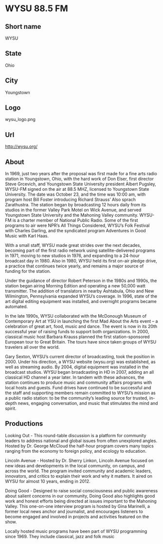 # WYSU 88.5 FM

## Short name

WYSU

## State

Ohio

## City

Youngstown

## Logo

wysu\_logo.png

## Url

http://wysu.org/

## About

In 1969, just two years after the proposal was first made for a fine
arts radio station in Youngstown, Ohio, with the hard work of Don Elser, first
director Steve Grcevich, and Youngstown State University president Albert Pugsley,
WYSU-FM signed on the air at 88.5 MHZ, licensed to Youngstown State University.
The date was October 23, and the time was 10:00 am, with program host Bill Foster
introducing Richard Strauss’ Also sprach Zarathustra.  The station began by broadcasting
12 hours daily from its studios in the former Valley Park Motel on Wick Avenue,
and served Youngstown State University and the Mahoning Valley community.  WYSU-FM
is a charter member of National Public Radio. Some of the first programs to air
were NPR’s All Things Considered, WYSU’s Folk Festival with Charles Darling, and
the syndicated program Adventures in Good Music with Karl Haas.  

With a small
staff, WYSU made great strides over the next decades, becoming part of the first
radio network using satellite-delivered programs in 1971, moving to new studios
in 1976, and expanding to a 24-hour broadcast day in 1980.  Also in 1980, WYSU
held its first on-air pledge drive, a practice that continues twice yearly, and
remains a major source of funding for the station.  

Under the guidance of director
Robert Peterson in the 1980s and 1990s, the station began airing Morning Edition
and operating a new 50,000 watt transmitter.  The addition of translators in nearby
Ashtabula, Ohio and New Wilmington, Pennsylvania expanded WYSU’s coverage.  In
1996, state of the art digital editing equipment was installed, and overnight
programs became automated.

In the late 1990s, WYSU collaborated with the McDonough
Museum of Contemporary Art at YSU in launching the first Mad About the Arts event
– a celebration of great art, food, music and dance.  The event is now in its
20th successful year of raising funds to support both organizations.  In 2000,
classical music host Barbara Krauss planned the first station-sponsored European
tour to Great Britain.  The tours have since taken groups of WYSU travelers all
over the world. 

Gary Sexton, WYSU’s current director of broadcasting, took the
position in 2000.  Under his direction, a WYSU website (wysu.org) was established,
as well as streaming audio. By 2004, digital equipment was installed in the broadcast
studios.  WYSU began broadcasting in HD in 2007, adding an all classical HD channel
a year later.  In tandem with these advances, the station continues to produce
music and community affairs programs with local hosts and guests.  Fund drives
have continued to be successful and the staff and supporting members remain committed
to WYSU’s mission as a public radio station:  to be the community’s leading source
for trusted, in-depth news, engaging conversation, and music that stimulates the
mind and spirit.


## Productions

Looking Out - This round-table discussion is a platform for community
leaders to address national and global issues from often unexplored angles. Hosted
by Dr. George McCloud the half-hour program covers many topics ranging from the
economy to foreign policy, and ecology to education.

Lincoln Avenue - Hosted
by Dr. Sherry Linkon, Lincoln Avenue focused on new ideas and developments in
the local community, on campus, and across the world. The program invited community
and academic leaders, innovators, and critics to explain their work and why it
matters.  It aired on WYSU for almost 10 years, ending in 2012.

Doing Good -
Designed to raise social consciousness and public awareness about salient concerns
in our community, Doing Good also highlights good work and honest efforts being
directed at issues important to the Mahoning Valley.  This one-on-one interview
program is hosted by Gina Marinelli,  a former local news anchor and journalist,
and encourages listeners to become engaged and involved in projects and activities
featured on the show.

Locally hosted music programs have been part of WYSU programming
since 1969.  They include classical, jazz and folk music

